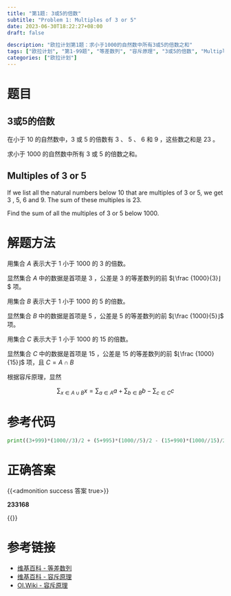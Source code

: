 ```yaml
---
title: "第1题: 3或5的倍数"
subtitle: "Problem 1: Multiples of 3 or 5"
date: 2023-06-30T18:22:27+08:00
draft: false

description: "欧拉计划第1题：求小于1000的自然数中所有3或5的倍数之和"
tags: ["欧拉计划", "第1-99题", "等差数列", "容斥原理", "3或5的倍数", "Multiples of 3 or 5"]
categories: ["欧拉计划"]
---
```

# 题目

## 3或5的倍数

在小于 $10$ 的自然数中，$3$ 或 $5$ 的倍数有 $3$ 、 $5$ 、 $6$ 和 $9$ ，这些数之和是 $23$ 。

求小于 $1000$ 的自然数中所有 $3$ 或 $5$ 的倍数之和。


## Multiples of 3 or 5 

If we list all the natural numbers below $10$ that are multiples of $3$ or $5$, we get $3$ , $5$, $6$ and $9$. The sum of these multiples is $23$.

Find the sum of all the multiples of $3$ or $5$ below $1000$.


# 解题方法

用集合 $A$ 表示大于 $1$ 小于 $1000$ 的 $3$ 的倍数。

显然集合 $A$ 中的数据是首项是 $3$ ，公差是 $3$ 的等差数列的前 $⌊\frac {1000}{3}⌋$ 项。

用集合 $B$ 表示大于 $1$ 小于 $1000$ 的 $5$ 的倍数。

显然集合 $B$ 中的数据是首项是 $5$ ，公差是 $5$ 的等差数列的前 $⌊\frac {1000}{5}⌋$ 项。

用集合 $C$ 表示大于 $1$ 小于 $1000$ 的 $15$ 的倍数。

显然集合 $C$ 中的数据是首项是 $15$ ，公差是 $15$ 的等差数列的前 $⌊\frac {1000}{15}⌋$ 项，且 $C=A \cap B$

根据容斥原理，显然 

$$\sum_{x \in { A \cup B}} x = \sum_{a \in A} a + \sum_{b \in B} b-\sum_{c \in C}c$$

# 参考代码

```python
print((3+999)*(1000//3)/2 + (5+995)*(1000//5)/2 - (15+990)*(1000//15)/2)
```

<div class="hide">

# 正确答案

{{<admonition success 答案 true>}}

**233168**

{{</admonition >}}

</div>

# 参考链接

- [维基百科 - 等差数列](https://zh.wikipedia.org/wiki/%E7%AD%89%E5%B7%AE%E6%95%B0%E5%88%97)
- [维基百科 - 容斥原理](https://zh.wikipedia.org/wiki/%E6%8E%92%E5%AE%B9%E5%8E%9F%E7%90%86)
- [OI.Wiki - 容斥原理](https://oi.wiki/math/combinatorics/inclusion-exclusion-principle/)